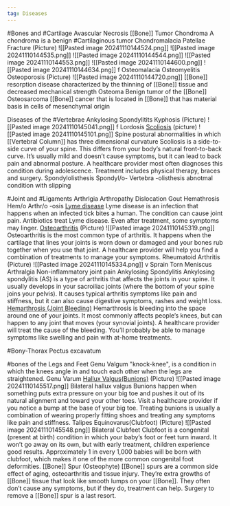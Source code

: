 ```yaml
---
tag: Diseases
---
```

#Bones and #Cartilage 
	Avascular Necrosis
	[[Bone]] Tumor
	Chondroma
		A chondroma is a benign #Cartilaginous tumor
	Chondromalacia Patellae
	Fracture
		(Picture)
			![[Pasted image 20241110144524.png]]
			![[Pasted image 20241110144535.png]]
			![[Pasted image 20241110144544.png]]
			![[Pasted image 20241110144553.png]]
			![[Pasted image 20241110144600.png]]
			![[Pasted image 20241110144634.png]]
		f
	Osteomalacia
	Osteomyelitis
	Osteoporosis
		(Picture)
			![[Pasted image 20241110144720.png]]
		[[Bone]] resorption disease characterized by the thinning of [[Bone]] tissue and decreased mechanical strength
	Osteoma
		Benign tumor of the [[Bone]]
	Osteosarcoma
		[[Bone]] cancer that is located in [[Bone]] that has material basis in cells of mesenchymal origin

Diseases of the #Vertebrae
	Ankylosing Spondylitits
	Kyphosis
		(Picture)
			![[Pasted image 20241110145041.png]]
		f
	Lordosis
	[Scoliosis](https://my.clevelandclinic.org/health/diseases/15837-scoliosis)
		(picture)
			![[Pasted image 20241110145101.png]]
		Spine postural abnormalities in which [[Vertebral Column]] has three dimensional curvature
		Scoliosis is a side-to-side curve of your spine. This differs from your body’s natural front-to-back curve. It’s usually mild and doesn’t cause symptoms, but it can lead to back pain and abnormal posture. A healthcare provider most often diagnoses this condition during adolescence. Treatment includes physical therapy, braces and surgery.
	Spondylolisthesis
		Spondyl/o- Vertebra
		-olisthesis abnotmal condition with slipping

#Joint and #Ligaments 
	Arthrlgia
	Arthropathy
	Dislocation
	Gout
	Hemathrosis
		Hem/o
		Arthr/o
		-osis
	[Lyme disease](https://my.clevelandclinic.org/health/diseases/11586-lyme-disease)
		Lyme disease is an infection that happens when an infected tick bites a human. The condition can cause joint pain. Antibiotics treat Lyme disease. Even after treatment, some symptoms may linger.
	[Osteoarthritis](https://my.clevelandclinic.org/health/diseases/5599-osteoarthritis)
		(Picture)
			![[Pasted image 20241110145319.png]]
		Osteoarthritis is the most common type of arthritis. It happens when the cartilage that lines your joints is worn down or damaged and your bones rub together when you use that joint. A healthcare provider will help you find a combination of treatments to manage your symptoms.
	Rheumatoid Arthritis
		(Picture)
			![[Pasted image 20241110145334.png]]
		v
	Sprain
	Torn Meniscus
	Arthralgia
		Non-inflammatory joint pain
	Ankylosing Spondylitis
		Ankylosing spondylitis (AS) is a type of arthritis that affects the joints in your spine. It usually develops in your sacroiliac joints (where the bottom of your spine joins your pelvis). It causes typical arthritis symptoms like pain and stiffness, but it can also cause digestive symptoms, rashes and weight loss.
	 [Hemarthrosis (Joint Bleeding)](https://my.clevelandclinic.org/health/diseases/24225-hemarthrosis-joint-bleeding)
		 Hemarthrosis is bleeding into the space around one of your joints. It most commonly affects people’s knees, but can happen to any joint that moves (your synovial joints). A healthcare provider will treat the cause of the bleeding. You’ll probably be able to manage symptoms like swelling and pain with at-home treatments.

#Bony-Thorax
	Pectus excavatum

#bones of the Legs and Feet
	Genu Valgum
		"knock-knee", is a condition in which the knees angle in and touch each other when the legs are straightened.
	Genu Varum
	[Hallux Valgus(Bunions)](https://my.clevelandclinic.org/health/diseases/14386-bunions-hallux-valgus)
		(Picture)
			![[Pasted image 20241110145517.png]]
			Bilateral hallux valgus
		Bunions happen when something puts extra pressure on your big toe and pushes it out of its natural alignment and toward your other toes. Visit a healthcare provider if you notice a bump at the base of your big toe. Treating bunions is usually a combination of wearing properly fitting shoes and treating any symptoms like pain and stiffness.
	Talipes Equinovarus(Clubfoot)
		(Picture)
			![[Pasted image 20241110145548.png]]
		Bilateral Clubfeet
		Clubfoot is a congenital (present at birth) condition in which your baby’s foot or feet turn inward. It won’t go away on its own, but with early treatment, children experience good results. Approximately 1 in every 1,000 babies will be born with clubfoot, which makes it one of the more common congenital foot deformities.
	[[Bone]] Spur (Osteophyte)
		[[Bone]] spurs are a common side effect of aging, osteoarthritis and tissue injury. They’re extra growths of [[Bone]] tissue that look like smooth lumps on your [[Bone]]. They often don’t cause any symptoms, but if they do, treatment can help. Surgery to remove a [[Bone]] spur is a last resort.







